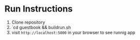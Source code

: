 # Run Instructions

1. Clone repository
2. `cd guestbook && buildrun.sh
3. visit `http://localhost:5000` in your browser to see runnig app
